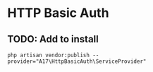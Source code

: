 # HTTP Basic Auth

## TODO: Add to install

```
php artisan vendor:publish --provider="A17\HttpBasicAuth\ServiceProvider"
```
